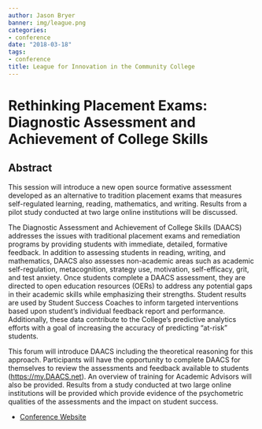 ```yaml
---
author: Jason Bryer
banner: img/league.png
categories:
- conference
date: "2018-03-18"
tags:
- conference
title: League for Innovation in the Community College
---
```


# Rethinking Placement Exams: Diagnostic Assessment and Achievement of College Skills


## Abstract

This session will introduce a new open source formative assessment developed as an alternative to tradition placement exams that measures self-regulated learning, reading, mathematics, and writing. Results from a pilot study conducted at two large online institutions will be discussed.

The Diagnostic Assessment and Achievement of College Skills (DAACS) addresses the issues with traditional placement exams and remediation programs by providing students with immediate, detailed, formative feedback. In addition to assessing students in reading, writing, and mathematics, DAACS also assesses non-academic areas such as academic self-regulation, metacognition, strategy use, motivation, self-efficacy, grit, and test anxiety. Once students complete a DAACS assessment, they are directed to open education resources (OERs) to address any potential gaps in their academic skills while emphasizing their strengths. Student results are used by Student Success Coaches to inform targeted interventions based upon student’s individual feedback report and performance. Additionally, these data contribute to the College’s predictive analytics efforts with a goal of increasing the accuracy of predicting “at-risk” students.

This forum will introduce DAACS including the theoretical reasoning for this approach. Participants will have the opportunity to complete DAACS for themselves to review the assessments and feedback available to students (https://my.DAACS.net). An overview of training for Academic Advisors will also be provided. Results from a study conducted at two large online institutions will be provided which provide evidence of the psychometric qualities of the assessments and the impact on student success.


* [Conference Website](https://www.league.org/inn2018)
